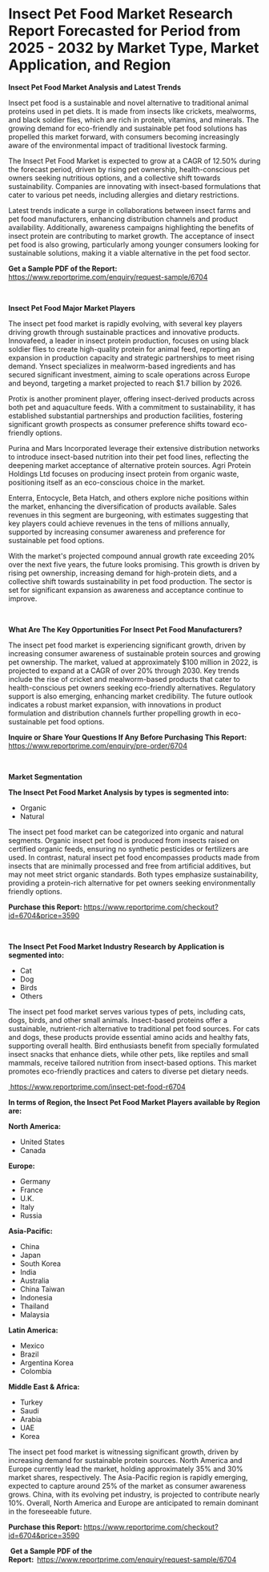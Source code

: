 <p><h1>Insect Pet Food Market Research Report Forecasted for Period from 2025 -  2032 by Market Type, Market Application, and Region</h1></p><p><strong>Insect Pet Food Market Analysis and Latest Trends</strong></p>
<p><p>Insect pet food is a sustainable and novel alternative to traditional animal proteins used in pet diets. It is made from insects like crickets, mealworms, and black soldier flies, which are rich in protein, vitamins, and minerals. The growing demand for eco-friendly and sustainable pet food solutions has propelled this market forward, with consumers becoming increasingly aware of the environmental impact of traditional livestock farming.</p><p>The Insect Pet Food Market is expected to grow at a CAGR of 12.50% during the forecast period, driven by rising pet ownership, health-conscious pet owners seeking nutritious options, and a collective shift towards sustainability. Companies are innovating with insect-based formulations that cater to various pet needs, including allergies and dietary restrictions. </p><p>Latest trends indicate a surge in collaborations between insect farms and pet food manufacturers, enhancing distribution channels and product availability. Additionally, awareness campaigns highlighting the benefits of insect protein are contributing to market growth. The acceptance of insect pet food is also growing, particularly among younger consumers looking for sustainable solutions, making it a viable alternative in the pet food sector.</p></p>
<p><strong>Get a Sample PDF of the Report:&nbsp;</strong> <a href="https://www.reportprime.com/enquiry/request-sample/6704?utm_campaign=4428&utm_medium=2&utm_source=Github&utm_content=ia&utm_term=16052025&utm_id=insect-pet-food">https://www.reportprime.com/enquiry/request-sample/6704</a></p>
<p>&nbsp;</p>
<p><strong>Insect Pet Food Major Market Players</strong></p>
<p><p>The insect pet food market is rapidly evolving, with several key players driving growth through sustainable practices and innovative products. Innovafeed, a leader in insect protein production, focuses on using black soldier flies to create high-quality protein for animal feed, reporting an expansion in production capacity and strategic partnerships to meet rising demand. Ynsect specializes in mealworm-based ingredients and has secured significant investment, aiming to scale operations across Europe and beyond, targeting a market projected to reach $1.7 billion by 2026.</p><p>Protix is another prominent player, offering insect-derived products across both pet and aquaculture feeds. With a commitment to sustainability, it has established substantial partnerships and production facilities, fostering significant growth prospects as consumer preference shifts toward eco-friendly options.</p><p>Purina and Mars Incorporated leverage their extensive distribution networks to introduce insect-based nutrition into their pet food lines, reflecting the deepening market acceptance of alternative protein sources. Agri Protein Holdings Ltd focuses on producing insect protein from organic waste, positioning itself as an eco-conscious choice in the market.</p><p>Enterra, Entocycle, Beta Hatch, and others explore niche positions within the market, enhancing the diversification of products available. Sales revenues in this segment are burgeoning, with estimates suggesting that key players could achieve revenues in the tens of millions annually, supported by increasing consumer awareness and preference for sustainable pet food options.</p><p>With the market's projected compound annual growth rate exceeding 20% over the next five years, the future looks promising. This growth is driven by rising pet ownership, increasing demand for high-protein diets, and a collective shift towards sustainability in pet food production. The sector is set for significant expansion as awareness and acceptance continue to improve.</p></p>
<p>&nbsp;</p>
<p><strong>What Are The Key Opportunities For Insect Pet Food Manufacturers?</strong></p>
<p><p>The insect pet food market is experiencing significant growth, driven by increasing consumer awareness of sustainable protein sources and growing pet ownership. The market, valued at approximately $100 million in 2022, is projected to expand at a CAGR of over 20% through 2030. Key trends include the rise of cricket and mealworm-based products that cater to health-conscious pet owners seeking eco-friendly alternatives. Regulatory support is also emerging, enhancing market credibility. The future outlook indicates a robust market expansion, with innovations in product formulation and distribution channels further propelling growth in eco-sustainable pet food options.</p></p>
<p><strong>Inquire or Share Your Questions If Any Before Purchasing This Report:</strong> <a href="https://www.reportprime.com/enquiry/pre-order/6704?utm_campaign=4428&utm_medium=2&utm_source=Github&utm_content=ia&utm_term=16052025&utm_id=insect-pet-food">https://www.reportprime.com/enquiry/pre-order/6704</a></p>
<p>&nbsp;</p>
<p><strong>Market Segmentation</strong></p>
<p><strong>The Insect Pet Food Market Analysis by types is segmented into:</strong></p>
<p><ul><li>Organic</li><li>Natural</li></ul></p>
<p><p>The insect pet food market can be categorized into organic and natural segments. Organic insect pet food is produced from insects raised on certified organic feeds, ensuring no synthetic pesticides or fertilizers are used. In contrast, natural insect pet food encompasses products made from insects that are minimally processed and free from artificial additives, but may not meet strict organic standards. Both types emphasize sustainability, providing a protein-rich alternative for pet owners seeking environmentally friendly options.</p></p>
<p><strong>Purchase this Report:&nbsp;</strong><a href="https://www.reportprime.com/checkout?id=6704&price=3590&utm_campaign=4428&utm_medium=2&utm_source=Github&utm_content=ia&utm_term=16052025&utm_id=insect-pet-food">https://www.reportprime.com/checkout?id=6704&price=3590</a></p>
<p>&nbsp;</p>
<p><strong>The Insect Pet Food Market Industry Research by Application is segmented into:</strong></p>
<p><ul><li>Cat</li><li>Dog</li><li>Birds</li><li>Others</li></ul></p>
<p><p>The insect pet food market serves various types of pets, including cats, dogs, birds, and other small animals. Insect-based proteins offer a sustainable, nutrient-rich alternative to traditional pet food sources. For cats and dogs, these products provide essential amino acids and healthy fats, supporting overall health. Bird enthusiasts benefit from specially formulated insect snacks that enhance diets, while other pets, like reptiles and small mammals, receive tailored nutrition from insect-based options. This market promotes eco-friendly practices and caters to diverse pet dietary needs.</p></p>
<p><a href="https://www.reportprime.com/insect-pet-food-r6704?utm_campaign=4428&utm_medium=2&utm_source=Github&utm_content=ia&utm_term=16052025&utm_id=insect-pet-food">&nbsp;https://www.reportprime.com/insect-pet-food-r6704</a></p>
<p><strong>In terms of Region, the Insect Pet Food Market Players available by Region are:</strong></p>
<p>
    <p> <strong> North America: </strong>
        <ul>
            <li>United States</li>
            <li>Canada</li>
        </ul>
        </p> 
    <p> <strong> Europe: </strong>
        <ul>
            <li>Germany</li>
            <li>France</li>
            <li>U.K.</li>
            <li>Italy</li>
            <li>Russia</li>
        </ul>
        </p> 
    <p> <strong> Asia-Pacific: </strong>
        <ul>
            <li>China</li>
            <li>Japan</li>
            <li>South Korea</li>
            <li>India</li>
            <li>Australia</li>
            <li>China Taiwan</li>
            <li>Indonesia</li>
            <li>Thailand</li>
            <li>Malaysia</li>
        </ul>
        </p> 
    <p> <strong> Latin America: </strong>
        <ul>
            <li>Mexico</li>
            <li>Brazil</li>
            <li>Argentina Korea</li>
            <li>Colombia</li>
        </ul>
        </p> 
    <p> <strong> Middle East & Africa: </strong>
        <ul>
            <li>Turkey</li>
            <li>Saudi</li>
            <li>Arabia</li>
            <li>UAE</li>
            <li>Korea</li>
        </ul>
    </p>
    </p>
<p><p>The insect pet food market is witnessing significant growth, driven by increasing demand for sustainable protein sources. North America and Europe currently lead the market, holding approximately 35% and 30% market shares, respectively. The Asia-Pacific region is rapidly emerging, expected to capture around 25% of the market as consumer awareness grows. China, with its evolving pet industry, is projected to contribute nearly 10%. Overall, North America and Europe are anticipated to remain dominant in the foreseeable future.</p></p>
<p><strong>Purchase this Report: </strong><a href="https://www.reportprime.com/checkout?id=6704&price=3590&utm_campaign=4428&utm_medium=2&utm_source=Github&utm_content=ia&utm_term=16052025&utm_id=insect-pet-food">https://www.reportprime.com/checkout?id=6704&price=3590</a></p>
<p>&nbsp;<strong>Get a Sample PDF of the Report:&nbsp;&nbsp;</strong><a href="https://www.reportprime.com/enquiry/request-sample/6704?utm_campaign=4428&utm_medium=2&utm_source=Github&utm_content=ia&utm_term=16052025&utm_id=insect-pet-food">https://www.reportprime.com/enquiry/request-sample/6704</a></p>
<p><strong></strong></p>
<p><p></p><p></p><p></p></p>